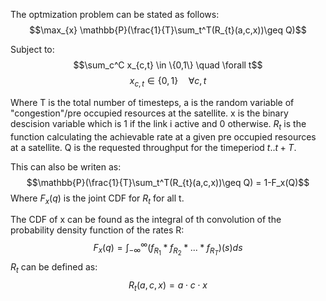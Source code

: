 The optmization problem can be stated as follows: 
$$\max_{x} \mathbb{P}(\frac{1}{T}\sum_t^T(R_{t}(a,c,x))\geq Q)$$

Subject to: 
$$\sum_c^C x_{c,t} \in \{0,1\} \quad \forall t$$
$$x_{c,t} \in \{0,1\} \quad \forall c,t$$

Where T is the total number of timesteps, a is the random variable of "congestion"/pre occupied resources at the satellite. x is the binary descision variable which is 1 if the link i active and 0 otherwise. $R_t$ is the function calculating the achievable rate at a given pre occupied resources at a satellite. Q is the requested throughput for the timeperiod $t..t+T$. 



This can also be writen as: 
$$\mathbb{P}(\frac{1}{T}\sum_t^T(R_{t}(a,c,x))\geq Q) = 1-F_x(Q)$$
Where $F_x(q)$ is the joint CDF for $R_t$ for all t.  


The CDF of x can be found as the integral of th convolution of the probability density function of the rates R: 
$$F_x(q) = \int_{-\infty}^{\infty}(f_{R_1} * f_{R_2}*...*f_{R_T})(s)ds$$
 $R_t$ can be defined as: 
 $$R_t(a,c,x)=a\cdot c \cdot x$$



